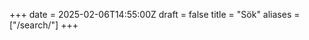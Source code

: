 +++
date = 2025-02-06T14:55:00Z
draft = false
title = "Sök"
aliases = ["/search/"]
+++

<link href="/pagefind/pagefind-ui.css" rel="stylesheet">
<script src="/pagefind/pagefind-ui.js"></script>
<div id="search"></div>
<script>
window.addEventListener('DOMContentLoaded', (event) => {
    new PagefindUI({ element: "#search", showSubResults: true });
});
</script>